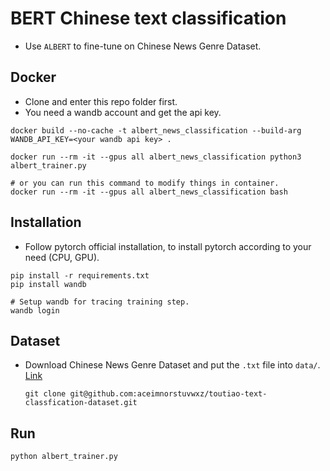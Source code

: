 # BERT Chinese text classification

* Use `ALBERT` to fine-tune on Chinese News Genre Dataset.

## Docker

* Clone and enter this repo folder first.
* You need a wandb account and get the api key.

```
docker build --no-cache -t albert_news_classification --build-arg WANDB_API_KEY=<your wandb api key> .

docker run --rm -it --gpus all albert_news_classification python3 albert_trainer.py

# or you can run this command to modify things in container.
docker run --rm -it --gpus all albert_news_classification bash
```

## Installation

* Follow pytorch official installation, to install pytorch according to your need (CPU, GPU).

```
pip install -r requirements.txt
pip install wandb

# Setup wandb for tracing training step.
wandb login
```

## Dataset

* Download Chinese News Genre Dataset and put the `.txt` file into `data/`. [Link](https://github.com/aceimnorstuvwxz/toutiao-text-classfication-dataset)

    ```
    git clone git@github.com:aceimnorstuvwxz/toutiao-text-classfication-dataset.git
    ```

## Run

```
python albert_trainer.py
```
    
